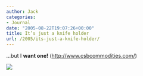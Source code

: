 ```yaml
---
author: Jack
categories:
- Journal
date: "2005-08-22T19:07:26+00:00"
title: It’s just a knife holder
url: /2005/its-just-a-knife-holder/
---
```


&#8230;but I **want one!** (<http://www.csbcommodities.com/>)

![][1]

 [1]: /files/viceversa_knife.jpg